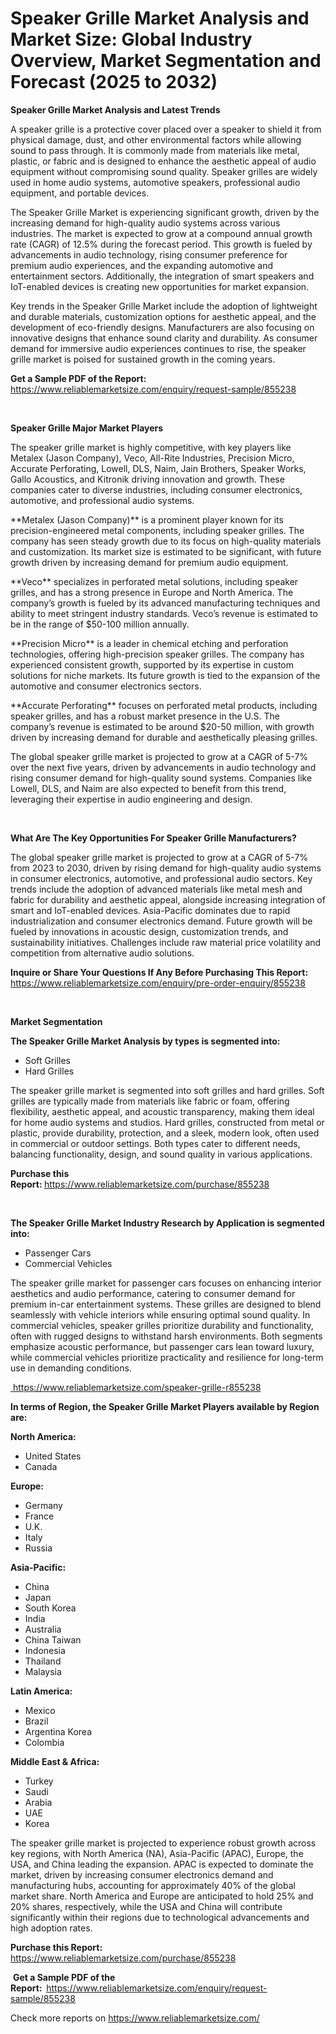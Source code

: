 <p><h1>Speaker Grille Market Analysis and Market Size: Global Industry Overview, Market Segmentation and Forecast (2025 to 2032)</h1></p><p><strong>Speaker Grille Market Analysis and Latest Trends</strong></p>
<p><p>A speaker grille is a protective cover placed over a speaker to shield it from physical damage, dust, and other environmental factors while allowing sound to pass through. It is commonly made from materials like metal, plastic, or fabric and is designed to enhance the aesthetic appeal of audio equipment without compromising sound quality. Speaker grilles are widely used in home audio systems, automotive speakers, professional audio equipment, and portable devices.</p><p>The Speaker Grille Market is experiencing significant growth, driven by the increasing demand for high-quality audio systems across various industries. The market is expected to grow at a compound annual growth rate (CAGR) of 12.5% during the forecast period. This growth is fueled by advancements in audio technology, rising consumer preference for premium audio experiences, and the expanding automotive and entertainment sectors. Additionally, the integration of smart speakers and IoT-enabled devices is creating new opportunities for market expansion.</p><p>Key trends in the Speaker Grille Market include the adoption of lightweight and durable materials, customization options for aesthetic appeal, and the development of eco-friendly designs. Manufacturers are also focusing on innovative designs that enhance sound clarity and durability. As consumer demand for immersive audio experiences continues to rise, the speaker grille market is poised for sustained growth in the coming years.</p></p>
<p><strong>Get a Sample PDF of the Report:&nbsp;</strong> <a href="https://www.reliablemarketsize.com/enquiry/request-sample/855238?utm_campaign=1836&utm_medium=2&utm_source=Github&utm_content=ia&utm_term=22012025&utm_id=speaker-grille">https://www.reliablemarketsize.com/enquiry/request-sample/855238</a></p>
<p>&nbsp;</p>
<p><strong>Speaker Grille Major Market Players</strong></p>
<p><p>The speaker grille market is highly competitive, with key players like Metalex (Jason Company), Veco, All-Rite Industries, Precision Micro, Accurate Perforating, Lowell, DLS, Naim, Jain Brothers, Speaker Works, Gallo Acoustics, and Kitronik driving innovation and growth. These companies cater to diverse industries, including consumer electronics, automotive, and professional audio systems.</p><p>**Metalex (Jason Company)** is a prominent player known for its precision-engineered metal components, including speaker grilles. The company has seen steady growth due to its focus on high-quality materials and customization. Its market size is estimated to be significant, with future growth driven by increasing demand for premium audio equipment.</p><p>**Veco** specializes in perforated metal solutions, including speaker grilles, and has a strong presence in Europe and North America. The company’s growth is fueled by its advanced manufacturing techniques and ability to meet stringent industry standards. Veco’s revenue is estimated to be in the range of $50-100 million annually.</p><p>**Precision Micro** is a leader in chemical etching and perforation technologies, offering high-precision speaker grilles. The company has experienced consistent growth, supported by its expertise in custom solutions for niche markets. Its future growth is tied to the expansion of the automotive and consumer electronics sectors.</p><p>**Accurate Perforating** focuses on perforated metal products, including speaker grilles, and has a robust market presence in the U.S. The company’s revenue is estimated to be around $20-50 million, with growth driven by increasing demand for durable and aesthetically pleasing grilles.</p><p>The global speaker grille market is projected to grow at a CAGR of 5-7% over the next five years, driven by advancements in audio technology and rising consumer demand for high-quality sound systems. Companies like Lowell, DLS, and Naim are also expected to benefit from this trend, leveraging their expertise in audio engineering and design.</p></p>
<p>&nbsp;</p>
<p><strong>What Are The Key Opportunities For Speaker Grille Manufacturers?</strong></p>
<p><p>The global speaker grille market is projected to grow at a CAGR of 5-7% from 2023 to 2030, driven by rising demand for high-quality audio systems in consumer electronics, automotive, and professional audio sectors. Key trends include the adoption of advanced materials like metal mesh and fabric for durability and aesthetic appeal, alongside increasing integration of smart and IoT-enabled devices. Asia-Pacific dominates due to rapid industrialization and consumer electronics demand. Future growth will be fueled by innovations in acoustic design, customization trends, and sustainability initiatives. Challenges include raw material price volatility and competition from alternative audio solutions.</p></p>
<p><strong>Inquire or Share Your Questions If Any Before Purchasing This Report:</strong> <a href="https://www.reliablemarketsize.com/enquiry/pre-order-enquiry/855238?utm_campaign=1836&utm_medium=2&utm_source=Github&utm_content=ia&utm_term=22012025&utm_id=speaker-grille">https://www.reliablemarketsize.com/enquiry/pre-order-enquiry/855238</a></p>
<p>&nbsp;</p>
<p><strong>Market Segmentation</strong></p>
<p><strong>The Speaker Grille Market Analysis by types is segmented into:</strong></p>
<p><ul><li>Soft Grilles</li><li>Hard Grilles</li></ul></p>
<p><p>The speaker grille market is segmented into soft grilles and hard grilles. Soft grilles are typically made from materials like fabric or foam, offering flexibility, aesthetic appeal, and acoustic transparency, making them ideal for home audio systems and studios. Hard grilles, constructed from metal or plastic, provide durability, protection, and a sleek, modern look, often used in commercial or outdoor settings. Both types cater to different needs, balancing functionality, design, and sound quality in various applications.</p></p>
<p><strong>Purchase this Report:&nbsp;</strong><a href="https://www.reliablemarketsize.com/purchase/855238?utm_campaign=1836&utm_medium=2&utm_source=Github&utm_content=ia&utm_term=22012025&utm_id=speaker-grille">https://www.reliablemarketsize.com/purchase/855238</a></p>
<p>&nbsp;</p>
<p><strong>The Speaker Grille Market Industry Research by Application is segmented into:</strong></p>
<p><ul><li>Passenger Cars</li><li>Commercial Vehicles</li></ul></p>
<p><p>The speaker grille market for passenger cars focuses on enhancing interior aesthetics and audio performance, catering to consumer demand for premium in-car entertainment systems. These grilles are designed to blend seamlessly with vehicle interiors while ensuring optimal sound quality. In commercial vehicles, speaker grilles prioritize durability and functionality, often with rugged designs to withstand harsh environments. Both segments emphasize acoustic performance, but passenger cars lean toward luxury, while commercial vehicles prioritize practicality and resilience for long-term use in demanding conditions.</p></p>
<p><a href="https://www.reliablemarketsize.com/speaker-grille-r855238?utm_campaign=1836&utm_medium=2&utm_source=Github&utm_content=ia&utm_term=22012025&utm_id=speaker-grille">&nbsp;https://www.reliablemarketsize.com/speaker-grille-r855238</a></p>
<p><strong>In terms of Region, the Speaker Grille Market Players available by Region are:</strong></p>
<p>
    <p> <strong> North America: </strong>
        <ul>
            <li>United States</li>
            <li>Canada</li>
        </ul>
        </p> 
    <p> <strong> Europe: </strong>
        <ul>
            <li>Germany</li>
            <li>France</li>
            <li>U.K.</li>
            <li>Italy</li>
            <li>Russia</li>
        </ul>
        </p> 
    <p> <strong> Asia-Pacific: </strong>
        <ul>
            <li>China</li>
            <li>Japan</li>
            <li>South Korea</li>
            <li>India</li>
            <li>Australia</li>
            <li>China Taiwan</li>
            <li>Indonesia</li>
            <li>Thailand</li>
            <li>Malaysia</li>
        </ul>
        </p> 
    <p> <strong> Latin America: </strong>
        <ul>
            <li>Mexico</li>
            <li>Brazil</li>
            <li>Argentina Korea</li>
            <li>Colombia</li>
        </ul>
        </p> 
    <p> <strong> Middle East & Africa: </strong>
        <ul>
            <li>Turkey</li>
            <li>Saudi</li>
            <li>Arabia</li>
            <li>UAE</li>
            <li>Korea</li>
        </ul>
    </p>
    </p>
<p><p>The speaker grille market is projected to experience robust growth across key regions, with North America (NA), Asia-Pacific (APAC), Europe, the USA, and China leading the expansion. APAC is expected to dominate the market, driven by increasing consumer electronics demand and manufacturing hubs, accounting for approximately 40% of the global market share. North America and Europe are anticipated to hold 25% and 20% shares, respectively, while the USA and China will contribute significantly within their regions due to technological advancements and high adoption rates.</p></p>
<p><strong>Purchase this Report: </strong><a href="https://www.reliablemarketsize.com/purchase/855238?utm_campaign=1836&utm_medium=2&utm_source=Github&utm_content=ia&utm_term=22012025&utm_id=speaker-grille">https://www.reliablemarketsize.com/purchase/855238</a></p>
<p>&nbsp;<strong>Get a Sample PDF of the Report:&nbsp;&nbsp;</strong><a href="https://www.reliablemarketsize.com/enquiry/request-sample/855238?utm_campaign=1836&utm_medium=2&utm_source=Github&utm_content=ia&utm_term=22012025&utm_id=speaker-grille">https://www.reliablemarketsize.com/enquiry/request-sample/855238</a></p>
<p><strong></strong></p>
<p>Check more reports on <a href="https://www.reliablemarketsize.com/?utm_campaign=1836&utm_medium=2&utm_source=Github&utm_content=ia&utm_term=22012025&utm_id=speaker-grille">https://www.reliablemarketsize.com/</a></p>